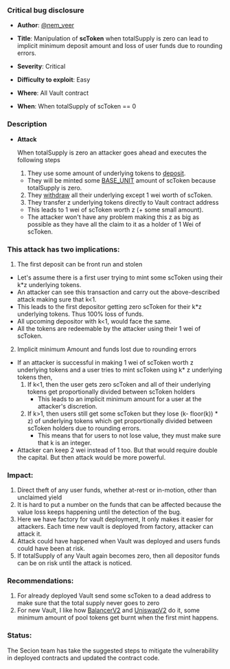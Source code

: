 ### Critical bug disclosure

- **Author**: [@nem_veer](https://twitter.com/nem_veer)
- **Title**: Manipulation of **scToken** when totalSupply is zero can lead to implicit minimum deposit amount and loss of user funds due to rounding errors.

- **Severity**: Critical
- **Difficulty to exploit**: Easy

- **Where**: All Vault contract
- **When**: When totalSupply of scToken == 0

### **Description**

- **Attack**

  When totalSupply is zero an attacker goes ahead and executes the following steps

  1. They use some amount of underlying tokens to [deposit](https://github.com/scion-finance/contracts/blob/dev/src/vault/VaultUpgradable.sol#L381).

  - They will be minted some [BASE_UNIT](https://github.com/scion-finance/contracts/blob/dev/src/vault/VaultUpgradable.sol#L478) amount of scToken because totalSupply is zero.

  2. They [withdraw](https://github.com/scion-finance/contracts/blob/dev/src/vault/VaultUpgradable.sol#L398) all their underlying except 1 wei worth of scToken.
  3. They transfer z underlying tokens directly to Vault contract address

  - This leads to 1 wei of scToken worth z (+ some small amount).
  - The attacker won't have any problem making this z as big as possible as they have all the
    claim to it as a holder of 1 Wei of scToken.

### **This attack has two implications**:

1. The first deposit can be front run and stolen

- Let's assume there is a first user trying to mint some scToken using
  their k\*z underlying tokens.
- An attacker can see this transaction and carry out the above-described attack making sure
  that k<1.
- This leads to the first depositor getting zero scToken for their k\*z underlying tokens. Thus 100% loss of funds.
- All upcoming depositor with k<1, would face the same.
- All the tokens are redeemable by the attacker using their 1 wei of scToken.

2. Implicit minimum Amount and funds lost due to rounding errors

- If an attacker is successful in making 1 wei of scToken worth z underlying tokens and a
  user tries to mint scToken using k\* z underlying tokens then,
  1. If k<1, then the user gets zero scToken and all of their underlying tokens get
     proportionally divided between scToken holders
     - This leads to an implicit minimum amount for a user at the attacker's discretion.
  2. If k>1, then users still get some scToken but they lose (k- floor(k)) \* z) of underlying
     tokens which get proportionally divided between scToken holders due to rounding
     errors.
     - This means that for users to not lose value, they must make sure that k is an integer.
- Attacker can keep 2 wei instead of 1 too. But that would require double the capital. But then attack would be more powerful.

### **Impact**:

1. Direct theft of any user funds, whether at-rest or in-motion, other than unclaimed yield
2. It is hard to put a number on the funds that can be affected because the value loss keeps happening until the detection of the bug.
3. Here we have factory for vault deployment, It only makes it easier for attackers. Each time new vault is deployed from factory, attacker can attack it.
4. Attack could have happened when Vault was deployed and users funds could have been at risk.
5. If totalSupply of any Vault again becomes zero, then all depositor funds can be on risk until the attack is noticed.

### **Recommendations**:

1. For already deployed Vault send some scToken to a dead address to make sure that the total supply never goes to zero
2. For new Vault, I like how [BalancerV2](https://github.com/balancer-labs/balancer-v2-monorepo/blob/master/pkg/pool-utils/contracts/BasePool.sol#L269-L283) and [UniswapV2](https://github.com/Uniswap/v2-core/blob/master/contracts/UniswapV2Pair.sol#L119-L121) do it, some minimum amount of pool tokens get burnt when the first mint happens.

### **Status**:

The Secion team has take the suggested steps to mitigate the vulnerability in deployed contracts and updated the contract code.
